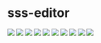 # sss-editor  
<img src = "draw SteelShape plus editor-02.jpg" />  
<img src = "draw SteelShape plus editor-03.jpg" />  
<img src = "draw SteelShape plus editor-04.jpg" />  
<img src = "draw SteelShape plus editor-05.jpg" />  
<img src = "draw SteelShape plus editor-06.jpg" />  
<img src = "draw SteelShape plus editor-07.jpg" />  
<img src = "draw SteelShape plus editor-08.jpg" />  
<img src = "draw SteelShape plus editor-09.jpg" />  
<img src = "draw SteelShape plus editor-10.jpg" />  
<img src = "draw SteelShape plus editor-11.jpg" />  
